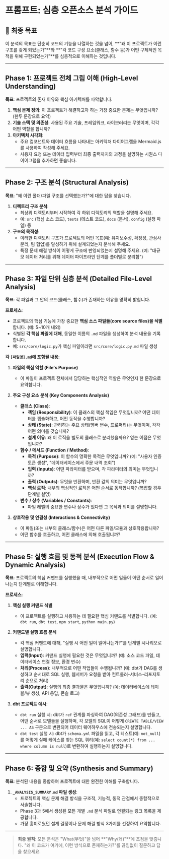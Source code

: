 # 프롬프트: 심층 오픈소스 분석 가이드

## 🎯 최종 목표
이 분석의 목표는 단순히 코드의 기능을 나열하는 것을 넘어, **"왜 이 프로젝트가 이런 구조를 갖게 되었는가"**와 **"각 코드 구성 요소(클래스, 함수 등)가 어떤 구체적인 목적을 위해 구현되었는가"**를 심층적으로 이해하는 것입니다.

---

## Phase 1: 프로젝트 전체 그림 이해 (High-Level Understanding)

**목표**: 프로젝트의 존재 이유와 핵심 아키텍처를 파악합니다.

1.  **핵심 문제 정의**: 이 프로젝트가 해결하고자 하는 가장 중요한 문제는 무엇입니까? (한두 문장으로 요약)
2.  **기술 스택 및 의존성**: 사용된 주요 기술, 프레임워크, 라이브러리는 무엇이며, 각각 어떤 역할을 합니까?
3.  **아키텍처 시각화**:
    *   주요 컴포넌트와 데이터 흐름을 나타내는 아키텍처 다이어그램을 Mermaid.js를 사용하여 작성해 주세요.
    *   사용자 요청 또는 데이터 입력부터 최종 출력까지의 과정을 설명하는 시퀀스 다이어그램을 추가하면 좋습니다.

---

## Phase 2: 구조 분석 (Structural Analysis)

**목표**: "왜 이런 폴더/파일 구조를 선택했는가?"에 대한 답을 찾습니다.

1.  **디렉토리 구조 분석**:
    *   최상위 디렉토리부터 시작하여 각 하위 디렉토리의 역할을 설명해 주세요.
    *   예: `src` (핵심 소스 코드), `tests` (테스트 코드), `docs` (문서), `config` (설정 파일) 등
2.  **구조의 목적성**:
    *   이러한 디렉토리 구조가 프로젝트의 어떤 목표(예: 유지보수성, 확장성, 관심사 분리, 팀 협업)를 달성하기 위해 설계되었는지 분석해 주세요.
    *   특정 문제 해결 방식이 어떻게 구조에 반영되었는지 설명해 주세요. (예: "대규모 데이터 처리를 위해 데이터 파이프라인 단계를 폴더별로 분리함")

---

## Phase 3: 파일 단위 심층 분석 (Detailed File-Level Analysis)

**목표**: 각 파일과 그 안의 코드(클래스, 함수)가 존재하는 이유를 명확히 밝힙니다.

**프로세스**:
- 프로젝트의 핵심 기능에 가장 중요한 **핵심 소스 파일들(core source files)을 식별**합니다. (예: 5~10개 내외)
- 식별된 **각 핵심 파일에 대해**, 동일한 이름의 `.md` 파일을 생성하여 분석 내용을 기록합니다.
- 예: `src/core/logic.py`가 핵심 파일이라면 `src/core/logic.py.md` 파일 생성

**각 `[파일명].md`에 포함될 내용**:

1.  **파일의 핵심 역할 (File's Purpose)**
    *   이 파일이 프로젝트 전체에서 담당하는 핵심적인 역할은 무엇인지 한 문장으로 요약합니다.

2.  **주요 구성 요소 분석 (Key Components Analysis)**
    *   **클래스 (Class)**:
        *   **책임 (Responsibility)**: 이 클래스의 핵심 책임은 무엇입니까? 어떤 데이터를 캡슐화하고, 어떤 동작을 수행합니까?
        *   **상태 (State)**: 관리하는 주요 상태(멤버 변수, 프로퍼티)는 무엇이며, 각각 어떤 의미를 갖습니까?
        *   **설계 이유**: 왜 이 로직을 별도의 클래스로 분리했을까요? 얻는 이점은 무엇입니까?
    *   **함수 / 메서드 (Function / Method)**:
        *   **목적 (Purpose)**: 이 함수의 명확한 목적은 무엇입니까? (예: "사용자 인증 토큰 생성", "데이터베이스에서 주문 내역 조회")
        *   **입력 (Inputs)**: 어떤 파라미터를 받으며, 각 파라미터의 의미는 무엇입니까?
        *   **출력 (Outputs)**: 무엇을 반환하며, 반환 값의 의미는 무엇입니까?
        *   **핵심 로직**: 내부의 핵심적인 로직은 어떤 순서로 동작합니까? (복잡할 경우 단계별 설명)
    *   **변수 / 상수 (Variables / Constants)**:
        *   파일 레벨의 중요한 변수나 상수가 있다면 그 목적과 의미를 설명합니다.

3.  **상호작용 및 연결성 (Interactions & Connectivity)**
    *   이 파일(또는 내부의 클래스/함수)은 어떤 다른 파일/모듈과 상호작용합니까?
    *   어떤 함수를 호출하고, 어떤 클래스에 의해 호출됩니까?

---

## Phase 5: 실행 흐름 및 동적 분석 (Execution Flow & Dynamic Analysis)

**목표**: 프로젝트의 핵심 커맨드를 실행했을 때, 내부적으로 어떤 일들이 어떤 순서로 일어나는지 단계별로 이해합니다.

**프로세스**:

1.  **핵심 실행 커맨드 식별**
    *   이 프로젝트를 실행하고 사용하는 데 필요한 핵심 커맨드를 식별합니다. (예: `dbt run`, `dbt test`, `npm start`, `python main.py`)

2.  **커맨드별 실행 흐름 분석**
    *   각 핵심 커맨드에 대해, "실행 시 어떤 일이 일어나는가?"를 단계별 시나리오로 설명합니다.
    *   **입력(Input)**: 커맨드 실행에 필요한 것은 무엇입니까? (예: 소스 코드 파일, 데이터베이스 연결 정보, 환경 변수)
    *   **처리(Process)**: 내부적으로 어떤 작업들이 수행됩니까? (예: dbt가 DAG를 생성하고 순서대로 SQL 실행, 웹서버가 요청을 받아 컨트롤러-서비스-리포지토리 순으로 처리)
    *   **출력(Output)**: 실행의 최종 결과물은 무엇입니까? (예: 데이터베이스에 테이블/뷰 생성, API 응답, 콘솔 로그)

3.  **dbt 프로젝트 예시**:
    *   `dbt run` 실행 시: dbt가 `ref` 관계를 파싱하여 DAG(의존성 그래프)를 만들고, 어떤 순서로 모델들을 실행하며, 각 모델의 SQL이 어떻게 `CREATE TABLE/VIEW ... AS` 구문으로 변환되어 데이터 웨어하우스에 전송되는지 설명합니다.
    *   `dbt test` 실행 시: dbt가 `schema.yml` 파일을 읽고, 각 테스트(예: `not_null`)를 어떻게 실패 케이스를 찾는 SQL 쿼리(예: `select count(*) from ... where column is null`)로 변환하여 실행하는지 설명합니다.

---

## Phase 6: 종합 및 요약 (Synthesis and Summary)

**목표**: 분석된 내용을 종합하여 프로젝트에 대한 완전한 이해를 구축합니다.

1.  **`_ANALYSIS_SUMMARY.md` 파일 생성**:
    *   프로젝트의 핵심 문제 해결 방식을 구조적, 기능적, 동적 관점에서 종합적으로 서술합니다.
    *   Phase 3과 5에서 생성된 모든 개별 `.md` 분석 파일로 연결되는 링크 목록을 제공합니다.
    *   가장 흥미로웠던 설계 결정이나 문제 해결 방식 3가지를 선정하여 요약합니다.

---

> **최종 원칙**: 모든 분석은 "What(무엇)"을 넘어 **"Why(왜)"**에 초점을 맞춥니다. "왜 이 코드가 여기에, 이런 방식으로 존재하는가?"를 끊임없이 질문하고 답을 찾으세요.
